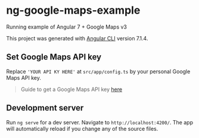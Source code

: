 # ng-google-maps-example

Running example of Angular 7 + Google Maps v3

This project was generated with [Angular CLI](https://github.com/angular/angular-cli) version 7.1.4.

## Set Google Maps API key

Replace `'YOUR API KY HERE'` at `src/app/config.ts` by your personal Google Maps API key.

> Guide to get a Google Maps API key [here](https://developers.google.com/maps/documentation/javascript/get-api-key)

## Development server

Run `ng serve` for a dev server. Navigate to `http://localhost:4200/`. The app will automatically reload if you change any of the source files.
